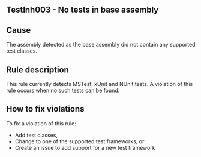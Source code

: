 ## TestInh003 - No tests in base assembly

## Cause

The assembly detected as the base assembly did not contain any supported test classes.

## Rule description

This rule currently detects MSTest, xUnit and NUnit tests.
A violation of this rule occurs when no such tests can be found.

## How to fix violations

To fix a violation of this rule:
* Add test classes,
* Change to one of the supported test frameworks, or
* Create an issue to add support for a new test framework
